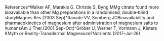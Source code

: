 References^Walker AF, Marakis G, Christie S, Byng MMg citrate found more bioavailable than other Mg preparations in a randomised, double-blind studyMagnes Res.(2003 Sep)^Ranade VV, Somberg JCBioavailability and pharmacokinetics of magnesium after administration of magnesium salts to humansAm J Ther.(2001 Sep-Oct)^Gröber U, Werner T, Vormann J, Kisters KMyth or Reality-Transdermal Magnesium?Nutrients.(2017-Jul-28)